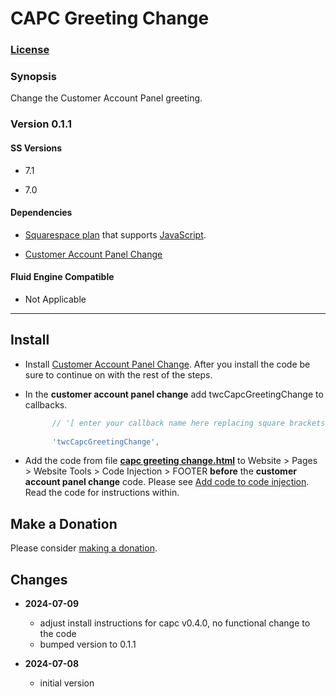# CAPC Greeting Change

### [License][1]

### Synopsis

Change the Customer Account Panel greeting.

### Version 0.1.1

#### SS Versions

  * 7.1
  
  * 7.0

#### Dependencies

  * [Squarespace plan][2] that supports [JavaScript][3].
  
  * [Customer Account Panel Change][4]

#### Fluid Engine Compatible

  * Not Applicable

---

## Install

* Install [Customer Account Panel Change][5]. After you install the code be
  sure to continue on with the rest of the steps.
  
* In the **customer account panel change** add twcCapcGreetingChange to
  callbacks.

  ```javascript
        // '[ enter your callback name here replacing square brackets ]',
        
        'twcCapcGreetingChange',
  ```
  
* Add the code from file **[capc greeting change.html][6]** to Website > Pages >
  Website Tools > Code Injection > FOOTER **before** the **customer account
  panel change** code. Please see [Add code to code injection][7]. Read the code
  for instructions within.

## Make a Donation

Please consider [making a donation][8].

## Changes

* **2024-07-09**

  * adjust install instructions for capc v0.4.0, no functional change to the
    code
  * bumped version to 0.1.1
  
* **2024-07-08**

  * initial version

[1]: https://github.com/tomsWebConsulting/twcsl/blob/main/LICENSE.txt#L1
[2]: https://www.squarespace.com/pricing
[3]: https://en.wikipedia.org/wiki/JavaScript
[4]: https://github.com/tomsWebConsulting/twcsl/tree/main/Element/Customer%20Account%20Panel/Customer%20Account%20Panel%20Change
[5]: https://github.com/tomsWebConsulting/twcsl/tree/main/Element/Customer%20Account%20Panel/Customer%20Account%20Panel%20Change#customer-account-panel-change
[6]: capc%20greeting%20change.html#L1
[7]: https://support.squarespace.com/hc/en-us/articles/205815908-Using-code-injection#toc-add-code-to-code-injection
[8]: https://github.com/tomsWebConsulting/twcsl#make-a-donation
